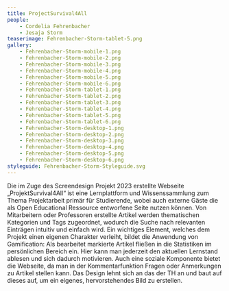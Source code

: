 ```yaml
---
title: ProjectSurvival4All
people:
    - Cordelia Fehrenbacher
    - Jesaja Storm
teaserimage: Fehrenbacher-Storm-tablet-5.png
gallery:
    - Fehrenbacher-Storm-mobile-1.png
    - Fehrenbacher-Storm-mobile-2.png
    - Fehrenbacher-Storm-mobile-3.png
    - Fehrenbacher-Storm-mobile-4.png
    - Fehrenbacher-Storm-mobile-5.png
    - Fehrenbacher-Storm-mobile-6.png
    - Fehrenbacher-Storm-tablet-1.png
    - Fehrenbacher-Storm-tablet-2.png
    - Fehrenbacher-Storm-tablet-3.png
    - Fehrenbacher-Storm-tablet-4.png
    - Fehrenbacher-Storm-tablet-5.png
    - Fehrenbacher-Storm-tablet-6.png
    - Fehrenbacher-Storm-desktop-1.png
    - Fehrenbacher-Storm-desktop-2.png
    - Fehrenbacher-Storm-desktop-3.png
    - Fehrenbacher-Storm-desktop-4.png
    - Fehrenbacher-Storm-desktop-5.png
    - Fehrenbacher-Storm-desktop-6.png
styleguide: Fehrenbacher-Storm-Styleguide.svg
---
```


Die im Zuge des Screendesign Projekt 2023 erstellte Webseite „ProjektSurvival4All“ ist eine Lernplattform und Wissenssammlung zum Thema Projektarbeit primär für Studierende, wobei auch externe Gäste die als Open Educational Ressource entworfene Seite nutzen können. Von Mitarbeitern oder Professoren erstellte Artikel werden thematischen Kategorien und Tags zugeordnet, wodurch die Suche nach relevanten Einträgen intuitiv und einfach wird. Ein wichtiges Element, welches dem Projekt einen eigenen Charakter verleiht, bildet die Anwendung von Gamification: Als bearbeitet markierte Artikel fließen in die Statistiken im persönlichen Bereich ein. Hier kann man jederzeit den aktuellen Lernstand ablesen und sich dadurch motivieren. Auch eine soziale Komponente bietet die Webseite, da man in der Kommentarfunktion Fragen oder Anmerkungen zu Artikel stellen kann. Das Design lehnt sich an das der TH an und baut auf dieses auf, um ein eigenes, hervorstehendes Bild zu erstellen.
